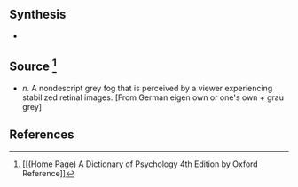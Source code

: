 ## Synthesis
- 
## Source [^1]
- $n$. A nondescript grey fog that is perceived by a viewer experiencing stabilized retinal images. \[From German eigen own or one's own + grau grey]
## References

[^1]: [[(Home Page) A Dictionary of Psychology 4th Edition by Oxford Reference]]